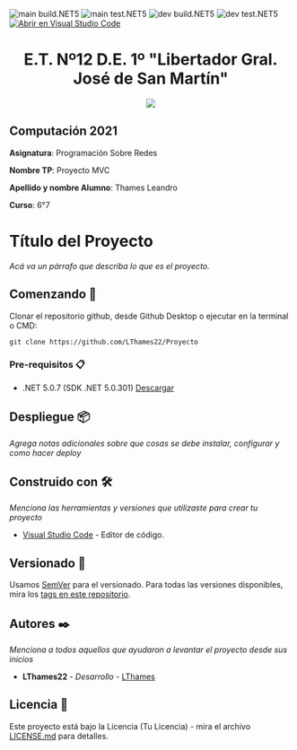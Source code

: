 <!-- Completa abajo cambiando ET12DE1Computacion a tu user|organización y template a tu repo, te recomiendo usar el Find & Replace de tu editor -->
![main build.NET5](https://github.com/LThames22/Proyecto/workflows/main-build.NET5/badge.svg?branch=main) ![main test.NET5](https://github.com/LThames22/Proyecto/workflows/main-test.NET5/badge.svg?branch=main)
![dev build.NET5](https://github.com/LThames22/Proyecto/workflows/dev-build.NET5/badge.svg?branch=dev) ![dev test.NET5](https://github.com/LThames22/Proyecto/workflows/dev-test.NET5/badge.svg?branch=dev)
[![Abrir en Visual Studio Code](https://open.vscode.dev/badges/open-in-vscode.svg)](https://open.vscode.dev/ET12DE1Computacion/simpleTemplateCSharp)
<!-- Borra este comentario y linea después haber cambiado arriba las ocurrencias de tu usuario/repo -->

<h1 align="center">E.T. Nº12 D.E. 1º "Libertador Gral. José de San Martín"</h1>
<p align="center">
  <img src="https://et12.edu.ar/imgs/et12.png">
</p>

## Computación 2021

**Asignatura**: Programación Sobre Redes

**Nombre TP**: Proyecto MVC

**Apellido y nombre Alumno**: Thames Leandro

**Curso**: 6°7

# Título del Proyecto

_Acá va un párrafo que describa lo que es el proyecto._

## Comenzando 🚀

Clonar el repositorio github, desde Github Desktop o ejecutar en la terminal o CMD:
<!-- cambia el link de abajo al de tu repositorio y BORRA ESTE COMENTARIO -->
```
git clone https://github.com/LThames22/Proyecto
```

### Pre-requisitos 📋

- .NET 5.0.7 (SDK .NET 5.0.301) [Descargar](https://dotnet.microsoft.com/download/dotnet/5.0)

## Despliegue 📦

_Agrega notas adicionales sobre que cosas se debe instalar, configurar y como hacer deploy_

## Construido con 🛠️

_Menciona las herramientas y versiones que utilizaste para crear tu proyecto_

* [Visual Studio Code](https://code.visualstudio.com/#alt-downloads) - Editor de código.

## Versionado 📌

Usamos [SemVer](http://semver.org/) para el versionado. Para todas las versiones disponibles, mira los [tags en este repositorio](https://github.com/LThames22/Proyecto/tags).

## Autores ✒️

_Menciona a todos aquellos que ayudaron a levantar el proyecto desde sus inicios_

* **LThames22** - *Desarrollo* - [LThames](https://github.com/LThames22)

## Licencia 📄

Este proyecto está bajo la Licencia (Tu Licencia) - mira el archivo [LICENSE.md](LICENSE.md) para detalles.